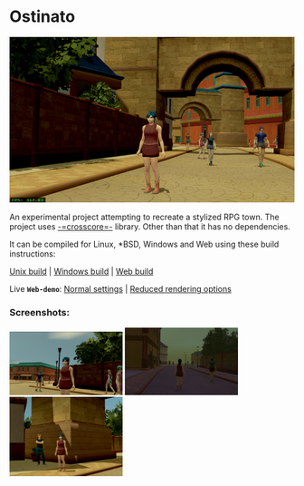 # Ostinato

![screen1](https://github.com/glebnovodran/glebnovodran.github.io/raw/main/demo/images/Ostinato_scr01.png)

An experimental project attempting to recreate a stylized RPG town. The project uses [-=crosscore=-](https://github.com/schaban/crosscore_dev) library. Other than that it has no dependencies.

It can be compiled for Linux, *BSD, Windows and Web using these build instructions:

[Unix build](https://github.com/glebnovodran/ostinato/blob/main/doc/build_unix.md) | [Windows build](https://github.com/glebnovodran/ostinato/blob/main/doc/build_win.md) | [Web build](https://github.com/glebnovodran/ostinato/blob/main/doc/build_web.md)


Live **`Web-demo`**: [Normal settings](https://glebnovodran.github.io/demo/ostinato.html) | [Reduced rendering options](https://glebnovodran.github.io/demo/ostinato.html?low&vl)

### Screenshots:

<img src="https://github.com/glebnovodran/glebnovodran.github.io/raw/main/demo/images/Ostinato_scr00.png" width=200>&nbsp;<img src="https://github.com/glebnovodran/glebnovodran.github.io/raw/main/demo/images/Ostinato_scr03.png" width=200>&nbsp;<img src="https://github.com/glebnovodran/glebnovodran.github.io/raw/main/demo/images/Ostinato_scr02.png" width=200>


